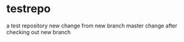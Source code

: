 # testrepo

a test repository
new change from new branch
master change after checking out new branch

